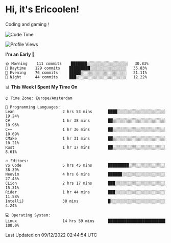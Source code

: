 # Hi, it's Ericoolen!
Coding and gaming！

<!--START_SECTION:waka-->
![Code Time](http://img.shields.io/badge/Code%20Time-560%20hrs%2059%20mins-blue)

![Profile Views](http://img.shields.io/badge/Profile%20Views-9-blue)

**I'm an Early 🐤** 

```text
🌞 Morning    111 commits    ███████░░░░░░░░░░░░░░░░░░   30.83% 
🌆 Daytime    129 commits    █████████░░░░░░░░░░░░░░░░   35.83% 
🌃 Evening    76 commits     █████░░░░░░░░░░░░░░░░░░░░   21.11% 
🌙 Night      44 commits     ███░░░░░░░░░░░░░░░░░░░░░░   12.22%

```


📊 **This Week I Spent My Time On** 

```text
⌚︎ Time Zone: Europe/Amsterdam

💬 Programming Languages: 
Lean                     2 hrs 53 mins       ████░░░░░░░░░░░░░░░░░░░░░   19.24% 
C#                       1 hr 38 mins        ██░░░░░░░░░░░░░░░░░░░░░░░   10.96% 
C++                      1 hr 36 mins        ██░░░░░░░░░░░░░░░░░░░░░░░   10.69% 
CMake                    1 hr 31 mins        ██░░░░░░░░░░░░░░░░░░░░░░░   10.21% 
Rust                     1 hr 17 mins        ██░░░░░░░░░░░░░░░░░░░░░░░   8.61%

🔥 Editors: 
VS Code                  5 hrs 45 mins       █████████░░░░░░░░░░░░░░░░   38.39% 
Neovim                   4 hrs 6 mins        ██████░░░░░░░░░░░░░░░░░░░   27.45% 
CLion                    2 hrs 17 mins       ███░░░░░░░░░░░░░░░░░░░░░░   15.31% 
Rider                    1 hr 44 mins        ███░░░░░░░░░░░░░░░░░░░░░░   11.58% 
IntelliJ                 38 mins             █░░░░░░░░░░░░░░░░░░░░░░░░   4.24%

💻 Operating System: 
Linux                    14 hrs 59 mins      █████████████████████████   100.0%

```


 Last Updated on 09/12/2022 02:44:54 UTC
<!--END_SECTION:waka-->


